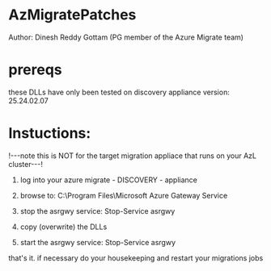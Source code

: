 # AzMigratePatches

 Author: Dinesh Reddy Gottam (PG member of the Azure Migrate team)
# prereqs
these DLLs have only been tested on discovery appliance version: 25.24.02.07
# Instuctions:
!---note this is NOT for the target migration appliace that runs on your AzL cluster---!

 1. log into your azure migrate - DISCOVERY - appliance

2. browse to: C:\Program Files\Microsoft Azure Gateway Service

3. stop the asrgwy service: Stop-Service asrgwy

4. copy (overwrite) the DLLs 

5. start the asrgwy service:  Stop-Service asrgwy

that's it. if necessary do your housekeeping and restart your migrations jobs
